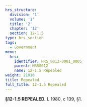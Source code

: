 ```yaml
---
hrs_structure:
  division: '1'
  volume: '1'
  title: '2'
  chapter: '12'
  section: 12-1.5
type: hrs_section
tags:
  - Government
menu:
  hrs:
    identifier: HRS_0012-0001_0005
    parent: HRS0012
    name: 12-1.5 Repealed
weight: 21010
title: Repealed
full_title: 12-1.5 Repealed
---
```

**§12-1.5 REPEALED.** L 1980, c 139, §1.